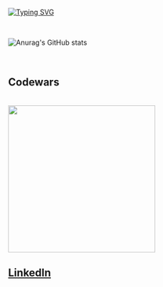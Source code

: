 [![Typing SVG](https://readme-typing-svg.demolab.com?font=Fira+Code&duration=1000&pause=1250&color=FFFFFF&multiline=true&repeat=true&width=435&height=80&lines=Jack+Perry;Data+Engineer+%40+Foundation+Direct;Certified+in%3A+AWS+%7C+GCP+%7C+Snowflake)](https://git.io/typing-svg)

<br/>

![Anurag's GitHub stats](https://github-readme-stats-gvyadlhqy-japerry911.vercel.app/api?username=japerry911&show_icons=true&theme=radical)

<br/>

## Codewars
<br/>
<img src="https://www.codewars.com/users/SirSkylord/badges/large" width="300" />
 
<br/>
 
## [LinkedIn](https://www.linkedin.com/in/jack-e-perry/)
